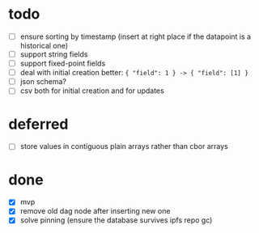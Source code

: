 # todo

- [ ] ensure sorting by timestamp (insert at right place if the datapoint is a
  historical one)
- [ ] support string fields
- [ ] support fixed-point fields
- [ ] deal with initial creation better: `{ "field": 1 } -> { "field": [1] }`
- [ ] json schema?
- [ ] csv both for initial creation and for updates

# deferred

- [ ] store values in contiguous plain arrays rather than cbor arrays

# done

- [x] mvp
- [x] remove old dag node after inserting new one
- [x] solve pinning (ensure the database survives ipfs repo gc)
